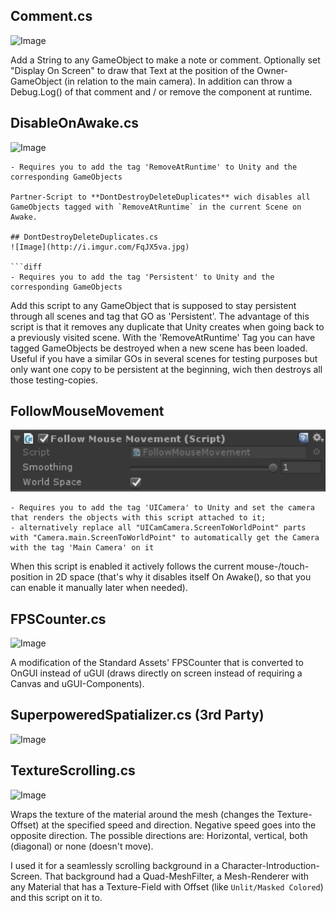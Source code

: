 ## Comment.cs
![Image](http://imgur.com/SAHWxUi.jpg)

Add a String to any GameObject to make a note or comment. Optionally set "Display On Screen" to draw that Text at the position of the Owner-GameObject (in relation to the main camera).
In addition can throw a Debug.Log() of that comment and / or remove the component at runtime.

## DisableOnAwake.cs
![Image](http://imgur.com/PR5C0IG.jpg)
```
- Requires you to add the tag 'RemoveAtRuntime' to Unity and the corresponding GameObjects

Partner-Script to **DontDestroyDeleteDuplicates** wich disables all GameObjects tagged with `RemoveAtRuntime` in the current Scene on Awake.

## DontDestroyDeleteDuplicates.cs
![Image](http://i.imgur.com/FqJX5va.jpg)

```diff
- Requires you to add the tag 'Persistent' to Unity and the corresponding GameObjects
```

Add this script to any GameObject that is supposed to stay persistent through all scenes and tag that GO as 'Persistent'.
The advantage of this script is that it removes any duplicate that Unity creates when going back to a previously visited scene.
With the 'RemoveAtRuntime' Tag you can have tagged GameObjects be destroyed when a new scene has been loaded. Useful if you have a similar 
GOs in several scenes for testing purposes but only want one copy to be persistent at the beginning, wich then destroys all those testing-copies.

## FollowMouseMovement
![Image](Screenshots/FollowMouseMovement_Info.png)
```
- Requires you to add the tag 'UICamera' to Unity and set the camera that renders the objects with this script attached to it; 
- alternatively replace all "UICamCamera.ScreenToWorldPoint" parts with "Camera.main.ScreenToWorldPoint" to automatically get the Camera with the tag 'Main Camera' on it
```
When this script is enabled it actively follows the current mouse-/touch-position in 2D space (that's why it disables itself On Awake(), so that you can enable it manually later when needed).

## FPSCounter.cs
![Image](http://imgur.com/SAap4pL.jpg)

A modification of the Standard Assets' FPSCounter that is converted to OnGUI instead of uGUI (draws directly on screen instead of requiring a Canvas and uGUI-Components).

## SuperpoweredSpatializer.cs (3rd Party) 
![Image](http://imgur.com/mm2x8Dg.jpg)

## TextureScrolling.cs
![Image](http://imgur.com/PviAb8E.jpg)

Wraps the texture of the material around the mesh (changes the Texture-Offset) at the specified speed and direction. Negative speed goes into the opposite direction.
The possible directions are: Horizontal, vertical, both (diagonal) or none (doesn't move).

I used it for a seamlessly scrolling background in a Character-Introduction-Screen. 
That background had a Quad-MeshFilter, a Mesh-Renderer with any Material that has a Texture-Field with Offset (like `Unlit/Masked Colored`) and this script on it to.
